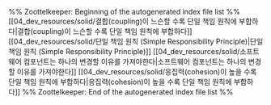 %% Zoottelkeeper: Beginning of the autogenerated index file list  %%
 [[04_dev_resources/solid/결합(coupling)이 느슨할 수록 단일 책임 원칙에 부합하다|결합(coupling)이 느슨할 수록 단일 책임 원칙에 부합하다]]
 [[04_dev_resources/solid/단일 책임 원칙 (Simple Responsibility Principle)|단일 책임 원칙 (Simple Responsibility Principle)]]
 [[04_dev_resources/solid/소프트웨어 컴포넌트는 하나의 변경할 이유를 가져야한다|소프트웨어 컴포넌트는 하나의 변경할 이유를 가져야한다]]
 [[04_dev_resources/solid/응집력(cohesion)이 높을 수록 단일 책임 원칙에 부합하다|응집력(cohesion)이 높을 수록 단일 책임 원칙에 부합하다]]
%% Zoottelkeeper: End of the autogenerated index file list  %%
